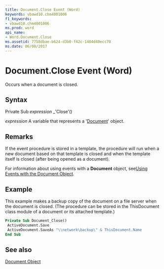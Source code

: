 ```yaml
---
title: Document.Close Event (Word)
keywords: vbawd10.chm4001006
f1_keywords:
- vbawd10.chm4001006
ms.prod: word
api_name:
- Word.Document.Close
ms.assetid: 7758dbae-b624-d3b0-f42c-1404d40ecc78
ms.date: 06/08/2017
---
```



# Document.Close Event (Word)

Occurs when a document is closed.


## Syntax

Private Sub  _expression_ _'Close'()

 _expression_ A variable that represents a '[Document](Word.Document.md)' object.


## Remarks

If the event procedure is stored in a template, the procedure will run when a new document based on that template is closed and when the template itself is closed (after being opened as a document).



For information about using events with a  **Document** object, see[Using Events with the Document Object](../word/Concepts/Objects-Properties-Methods/using-events-with-the-document-object.md).




## Example

This example makes a backup copy of the document on a file server when the document is closed. (The procedure can be stored in the ThisDocument class module of a document or its attached template.)


```vb
Private Sub Document_Close() 
 ActiveDocument.Save 
 ActiveDocument.SaveAs "\\network\backup\" & ThisDocument.Name 
End Sub
```


## See also


[Document Object](Word.Document.md)

